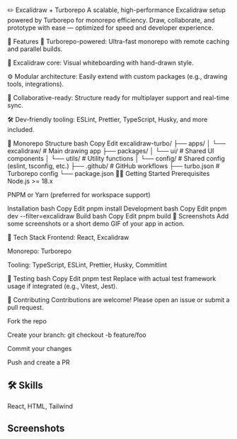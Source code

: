 ✏️ Excalidraw + Turborepo
A scalable, high-performance Excalidraw setup powered by Turborepo for monorepo efficiency. Draw, collaborate, and prototype with ease — optimized for speed and developer experience.

🚀 Features
🧠 Turborepo-powered: Ultra-fast monorepo with remote caching and parallel builds.

📝 Excalidraw core: Visual whiteboarding with hand-drawn style.

⚙️ Modular architecture: Easily extend with custom packages (e.g., drawing tools, integrations).

🤝 Collaborative-ready: Structure ready for multiplayer support and real-time sync.

🛠️ Dev-friendly tooling: ESLint, Prettier, TypeScript, Husky, and more included.

📁 Monorepo Structure
bash
Copy
Edit
excalidraw-turbo/
├── apps/
│   └── excalidraw/         # Main drawing app
├── packages/
│   └── ui/                 # Shared UI components
│   └── utils/              # Utility functions
│   └── config/             # Shared config (eslint, tsconfig, etc.)
├── .github/                # GitHub workflows
├── turbo.json              # Turborepo config
└── package.json
🧑‍💻 Getting Started
Prerequisites
Node.js >= 18.x

PNPM or Yarn (preferred for workspace support)

Installation
bash
Copy
Edit
pnpm install
Development
bash
Copy
Edit
pnpm dev --filter=excalidraw
Build
bash
Copy
Edit
pnpm build
📸 Screenshots
Add some screenshots or a short demo GIF of your app in action.

🧩 Tech Stack
Frontend: React, Excalidraw

Monorepo: Turborepo

Tooling: TypeScript, ESLint, Prettier, Husky, Commitlint

🧪 Testing
bash
Copy
Edit
pnpm test
Replace with actual test framework usage if integrated (e.g., Vitest, Jest).

🧠 Contributing
Contributions are welcome! Please open an issue or submit a pull request.

Fork the repo

Create your branch: git checkout -b feature/foo

Commit your changes

Push and create a PR
## 🛠 Skills
React, HTML, Tailwind


## Screenshots
